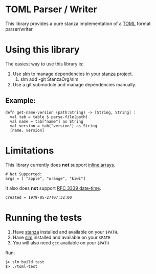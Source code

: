 # TOML Parser / Writer

This library provides a pure stanza implementation of a [TOML](https://toml.io) format parser/writer.

# Using this library

The easiest way to use this library is:

1.  Use [slm](https://github.com/StanzaOrg/slm) to manage dependencies in your [stanza](https://lbstanza.org) project.
    1.  slm add -git StanzaOrg/slm
2.  Use a git submodule and manage dependencies manually.

## Example:

```stanza
defn get-name-version (path:String) -> [String, String] :
  val tab = table $ parse-file(path)
  val name = tab["name"] as String
  val version = tab["version"] as String
  [name, version]
```

# Limitations

This library currently does **not** support [inline arrays](https://toml.io/en/v1.0.0#array).

```
# Not Supported:
args = [ "apple", "orange", "kiwi"]
```

It also does **not** support [RFC 3339 date-time](https://toml.io/en/v1.0.0#offset-date-time).

```
created = 1979-05-27T07:32:00
```

# Running the tests

1.  Have [stanza](https://lbstanza.org/) installed and available on your `$PATH`.
2.  Have [slm](https://github.com/StanzaOrg/slm) installed and available on your `$PATH`
3.  You will also need `gcc` available on your `$PATH`

Run:

```
$> slm build test
$> ./toml-test
```